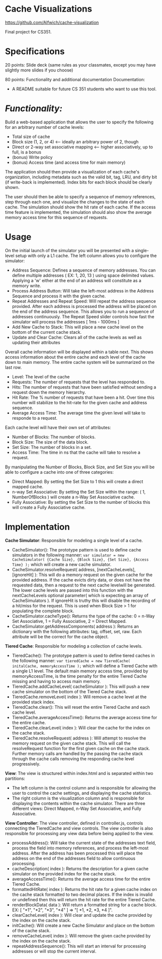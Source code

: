 Cache Visualizations
====================
https://github.com/Alfwich/cache-visualization

Final project for CS351.

Specifications
==============
20 points: Slide deck (same rules as your classmates, except you may have
slightly more slides if you choose)

80 points: Functionality and additional documentation
Documentation:
- A README suitable for future CS 351 students who want to use this tool.

*Functionality:*
==================

Build a web-based application that allows the user to specify the
following for an arbitrary number of cache levels:
* Total size of cache
* Block size (1, 2, or 4) <-- ideally an arbitrary power of 2, though
* Direct or 2-way set associative mapping <-- higher associatively, up to
full, is a bonus
* (bonus) Write policy
* (bonus) Access time (and access time for main memory)

The application should then provide a visualization of each cache's
organization, including metadata such as the valid bit, tag, LRU, and
dirty bit (if write-back is implemented). Index bits for each block should
be clearly shown.

The user should then be able to specify a sequence of memory references,
step through each one, and visualize the changes to the state of each
cache. The simulation should show the hit rate of each cache. If the
access time feature is implemented, the simulation should also show the
average memory access time for this sequence of requests.

Usage
======
On the initial launch of the simulator you will be presented with a single-level setup with only a L1 cache.
The left column allows you to configure the simulator:
* Address Sequence: Defines a sequence of memory addresses. You can define multiple addresses ( EX: 1, 20, 13 ) using space delimited values. Applying a 'w' either at the end of an address will constitute as a memory write.
* Process Address Button: Will take the left-most address in the Address Sequence and process it with the given cache.
* Repeat Addresses and Repeat Speed: Will repeat the address sequence provided. After each address is processed the address will be placed on the end of the address sequence. This allows you to run a sequence of addresses continuously. The Repeat Speed slider controls how fast the simulator will process the addresses [ 1ms - 1000ms ]
* Add New Cache to Stack: This will place a new cache level on the bottom of the current cache stack. 
* Update and Clear Cache: Clears all of the cache levels as well as updating their attributes

Overall cache information will be displayed within a table next. This shows access information about the entire cache and each level of the cache down to main memory. The entire cache system will be summarized on the last row.
* Level: The level of the cache
* Requests: The number of requests that the level has responded to.
* Hits: The number of requests that have been satisfied without sending a request down the memory hierarchy.
* Hit Rate: The % number of requests that have been a hit. Over time this number will stabilize to the hit-rate for the given cache and address sequence.
* Average Access Time: The average time the given level will take to responde to a request.

Each cache level will have their own set of attributes:
* Number of Blocks: The number of blocks.
* Block Size: The size of the data block.
* Set Size: The number of blocks in a set.
* Access Time: The time in ns that the cache will take to resolve a request.

By manipulating the Number of Blocks, Block Size, and Set Size you will be able to configure a cache into one of three categories:
* Direct Mapped: By setting the Set Size to 1 this will create a direct mapped cache.
* n-way Set Associative: By setting the Set Size within the range: ( 1, NumberOfBlocks ) will create a n-Way Set Associative cache.
* Fully Associative: By setting the Set Size to the number of blocks this will create a Fully Associative cache.


Implementation
==============
**Cache Simulator**: Responsible for modeling a single level of a cache. 
* CacheSimulator(): The prototype pattern is used to define cache simulators in the following manner: ``` var simulator = new CacheSimulator( {Cache Size}, {Block Size}, {Set Size}, {Access Time} ); ``` which will create a new cache simulator.
* CacheSimulator.resolveRequest( address, [nextCacheLevels], [ignoreHit] ): This will do a memory request on the given cache for the provided address. If the cache evicts dirty data, or does not have the requested data, then a request to the next cache levelwill be generated. The lower cache levels are passed into this function with the nextCacheLevels optional parameter( which is expecting an array of CacheSimulators ). If ignoreHit is truthy this will disable the recording of a hit/miss for the request. This is used when Block Size > 1 for populating the complete block.
* CacheSimulator.cacheType(): Returns the type of the cache: 0 = n-Way Set Associative, 1 = Fully Associative, 2 = Direct Mapped.
* CacheSimulator.getAddressComponents( address ): Returns an dictionary with the following attributes: tag, offset, set, raw. Each attribute will be the correct for the cache object.

**Tiered Cache**: Responsible for modeling a collection of cache levels.
* TieredCache(): The prototype pattern is used to define tiered caches in the following manner: ``` var tieredCache = new TieredCache( initalCache, memoryAccessTime ); ``` which will define a Tiered Cache with a single L1 level. The default main memory access time, provided by memoryAccessTime, is the time penalty for the entire Tiered Cache missing and having to access main memory.
* TieredCache.addCacheLevel( cacheSimulator ): This will push a new cache simulator on the bottom of the Tiered Cache stack.
* TieredCache.removeLevel( index ): Will remove a cache level at the provided stack index.
* TieredCache.clear(): This will reset the entire Tiered Cache and each cache level.
* TieredCache.averageAccessTime(): Returns the average access time for the entire cache.
* TieredCache.clearLevel( index ): Will clear the cache for the index on the cache stack.
* TieredCache.resolveRequest( address ): Will attempt to resolve the memory request on the given cache stack. This will call the resolveRequest function for the first given cache on the cache stack. Further memory calls are handled by the passing the cache stack through the cache calls removing the responding cache level progressively.

**View**: The view is structured within index.html and is separated within two partitions:
* The left column is the control column and is responsible for allowing the user to control the cache settings, and displaying the cache statistics.
* The right column is the visualization column and is responsible for displaying the contents within the cache simulator. There are three different views: Direct Mapped, n-Way Set Associative, and Fully Associative.

**View Controller**: The view controller, defined in controller.js, controls connecting the TieredCache and view controls. The view controller is also responsible for processing any view data before being applied to the view.
* processAddress(): Will take the current state of the addresses text field, process the field into memory references, and process the left-most address. After the address has been processed this will place the address on the end of the addresses field to allow continuous processing.
* cacheDescription( index ): Returns the description for a given cache simulator on the provided index for the cache stack.
* averageAccessTime(): Returns the average access time for the entire Tiered Cache.
* formattedHitRate( index ): Returns the hit rate for a given cache index on the cache stack formatted to two decimal places. If the index is invalid or undefined then this will return the hit rate for the entire Tiered Cache.
* renderBlockData( data ): Will return a formatted string for a cache block. EX: [ "*1", "*2", "*3", "*4" ] => "[ *1, *2, *3, *4 ]".
* clearCacheLevel( index ): Will clear and update the cache provided by the index on the cache stack.
* initCache(): Will create a new Cache Simulator and place on the bottom of the cache stack.
* removeCacheLevel( index ): Will remove the given cache provided by the index on the cache stack.
* repeatAddressSequence(): This will start an interval for processing addresses or will stop the current interval.
